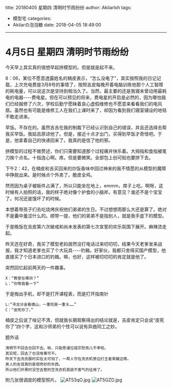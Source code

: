 title: 20180405 星期四 清明时节雨纷纷
author: Akilarlxh
tags:
  - 模型宅
categories:
  - Akilarの泡泡糖
date: 2018-04-05 18:49:00
---
  # 4月5日 星期四 清明时节雨纷纷
  
今天早上其实真的很想早起拼模型的。但是就是起不来。

8：06，某位不愿意透露姓名的楠皮表示，“怎么没电了”，其实按照我的日记记载，上次充电费是3月8号的事情了，按照吉皮每晚开着电脑训练他那个人工智障的耗电量，可以说这次是坚持到相当久了。当然，最主要的还是我寝未曾动用最耗电的电器----费电星。但在可以预见的将来，费电星的开启是必然的，因为哪怕我们已经报修了六次，学校后勤宁愿昧着良心虚假维修也不愿意来看看我们的电风扇。虽然也有可能是维修工人在我们上课时来了，却因为看到我们寝室铺设的地毯不敢走进来。

早饭。不存在的。虽然吉吉在我的制裁下已经认识到自己的错误，并且还选择去帮我买早饭。我姑且原谅他了。但是，接近十点才出门，买得到早饭才奇怪吧。于是，他拿着自己的快递回来了。我真的是信了他的邪。

拼模型的过程不做赘述，你们只需要知道那个过程痛并快乐着。大拇指和食指被笔刀挨个点名。十指连心啊。疼。但是要微笑。全部包上创可贴也要拼下去。

下午2：42，在楠皮和吉买回来的炒饭香味中回过神来的我不情愿的从模型的魔障中挣脱出来。是时候点个外卖了。脆皮全鸡。

然而因为桌子被板件占满了，所以只能坐在地上，emmm，席子上吃。啊呀，这时候有人拍照的话，我的样子绝对像个护食的小脑斧。有意见？谁还不是个宝宝了。何况还是饿坏了的时候。

本想着带孩子们去吃烧烤庆祝他们弟弟的生日。不过想想雨那么大还是算了。绝对不是囊中羞涩什么的。顺带一提，他们的弟弟不是指别人，就是我手底下的模型。

于是晚饭在吉皮第六次破戒和尚未发表的第七次宣誓的欢乐氛围下展开。麻辣烫走起。

昨天还在好奇，我买了模型老妈居然没打电话过来叨叨叨，结果今天老爹发来战报，我才知道老爹也买了个大玩具----钓箱。好家伙，我都只舍得买国产模型，他直接买了个日本进口的钓箱。嘛，也好，这样被叨叨叨的肯定就是他了。

突然回忆起前两天的一件趣事。
```
X：“教室在哪间？”
L：“你等我看一下”
```
于是掏出手机，却不是打开课程表，而是打开指南针
```
L:“寻龙分金看缠山，一重险是一重关……”
C：“皮死你了。”
```
楠皮之后说了啥记不清，但就我长期观察得出的结论就是，吉皮肯定只会说“皮死你了”四个字，这和沙师弟的个性可以说有异曲同工之妙。

题外话
```
清明节不回去也回不去。嘛，只能愿诸位祖宗恕孩儿不孝啦。
其实呢，回去了也没啥事可干。
昨天下去洗衣服时实在太可怕了，一帮人守在洗衣机旁边打王者荣耀边等。
男人的友谊真的是很奇妙的东西。
所以他们开黑时没空去管的空洗衣机我就不客气的征用了。
````
附几张很调皮的模型照片。
![AT53qO.jpg](https://s2.ax1x.com/2019/04/10/AT53qO.jpg)
![AT5GZD.jpg](https://s2.ax1x.com/2019/04/10/AT5GZD.jpg)